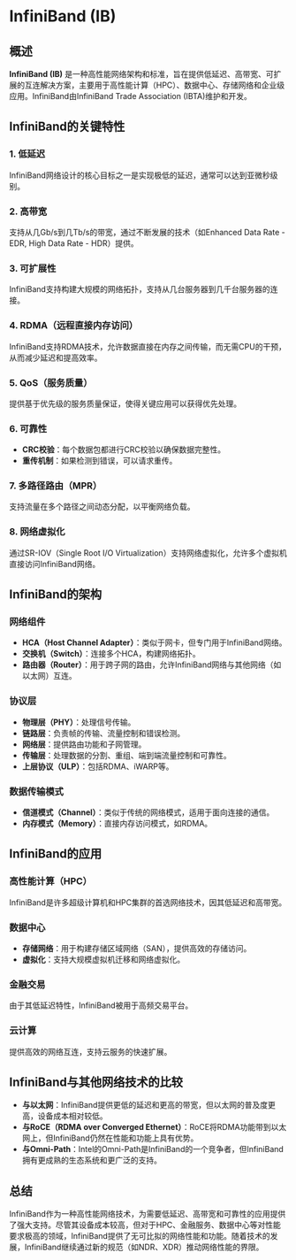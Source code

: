 # InfiniBand (IB)

## 概述

**InfiniBand (IB)** 是一种高性能网络架构和标准，旨在提供低延迟、高带宽、可扩展的互连解决方案，主要用于高性能计算（HPC）、数据中心、存储网络和企业级应用。InfiniBand由InfiniBand Trade Association (IBTA)维护和开发。

## InfiniBand的关键特性

### 1. **低延迟**

InfiniBand网络设计的核心目标之一是实现极低的延迟，通常可以达到亚微秒级别。

### 2. **高带宽**

支持从几Gb/s到几Tb/s的带宽，通过不断发展的技术（如Enhanced Data Rate - EDR, High Data Rate - HDR）提供。

### 3. **可扩展性**

InfiniBand支持构建大规模的网络拓扑，支持从几台服务器到几千台服务器的连接。

### 4. **RDMA（远程直接内存访问）**

InfiniBand支持RDMA技术，允许数据直接在内存之间传输，而无需CPU的干预，从而减少延迟和提高效率。

### 5. **QoS（服务质量）**

提供基于优先级的服务质量保证，使得关键应用可以获得优先处理。

### 6. **可靠性**

- **CRC校验**：每个数据包都进行CRC校验以确保数据完整性。
- **重传机制**：如果检测到错误，可以请求重传。

### 7. **多路径路由（MPR）**

支持流量在多个路径之间动态分配，以平衡网络负载。

### 8. **网络虚拟化**

通过SR-IOV（Single Root I/O Virtualization）支持网络虚拟化，允许多个虚拟机直接访问InfiniBand网络。

## InfiniBand的架构

### 网络组件

- **HCA（Host Channel Adapter）**：类似于网卡，但专门用于InfiniBand网络。
- **交换机（Switch）**：连接多个HCA，构建网络拓扑。
- **路由器（Router）**：用于跨子网的路由，允许InfiniBand网络与其他网络（如以太网）互连。

### 协议层

- **物理层（PHY）**：处理信号传输。
- **链路层**：负责帧的传输、流量控制和错误检测。
- **网络层**：提供路由功能和子网管理。
- **传输层**：处理数据的分割、重组、端到端流量控制和可靠性。
- **上层协议（ULP）**：包括RDMA、iWARP等。

### 数据传输模式

- **信道模式（Channel）**：类似于传统的网络模式，适用于面向连接的通信。
- **内存模式（Memory）**：直接内存访问模式，如RDMA。

## InfiniBand的应用

### 高性能计算（HPC）

InfiniBand是许多超级计算机和HPC集群的首选网络技术，因其低延迟和高带宽。

### 数据中心

- **存储网络**：用于构建存储区域网络（SAN），提供高效的存储访问。
- **虚拟化**：支持大规模虚拟机迁移和网络虚拟化。

### 金融交易

由于其低延迟特性，InfiniBand被用于高频交易平台。

### 云计算

提供高效的网络互连，支持云服务的快速扩展。

## InfiniBand与其他网络技术的比较

- **与以太网**：InfiniBand提供更低的延迟和更高的带宽，但以太网的普及度更高，设备成本相对较低。
- **与RoCE（RDMA over Converged Ethernet）**：RoCE将RDMA功能带到以太网上，但InfiniBand仍然在性能和功能上具有优势。
- **与Omni-Path**：Intel的Omni-Path是InfiniBand的一个竞争者，但InfiniBand拥有更成熟的生态系统和更广泛的支持。

## 总结

InfiniBand作为一种高性能网络技术，为需要低延迟、高带宽和可靠性的应用提供了强大支持。尽管其设备成本较高，但对于HPC、金融服务、数据中心等对性能要求极高的领域，InfiniBand提供了无可比拟的网络性能和功能。随着技术的发展，InfiniBand继续通过新的规范（如NDR、XDR）推动网络性能的界限。